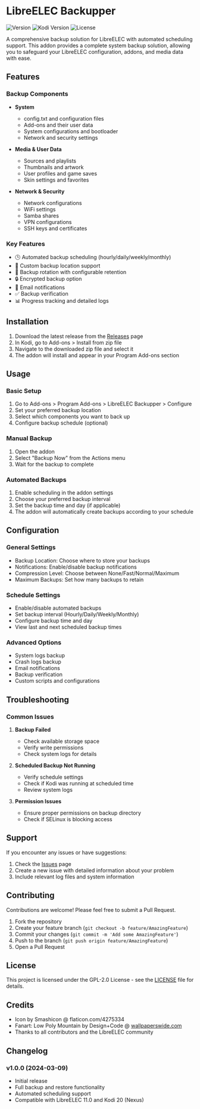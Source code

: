 # LibreELEC Backupper

![Version](https://img.shields.io/badge/version-1.0.0-blue.svg)
![Kodi Version](https://img.shields.io/badge/kodi-20%20(Nexus)-green.svg)
![License](https://img.shields.io/badge/license-GPL--2.0-orange.svg)

A comprehensive backup solution for LibreELEC with automated scheduling support. This addon provides a complete system backup solution, allowing you to safeguard your LibreELEC configuration, addons, and media data with ease.

## Features

### Backup Components
- **System**
  - config.txt and configuration files
  - Add-ons and their user data
  - System configurations and bootloader
  - Network and security settings

- **Media & User Data**
  - Sources and playlists
  - Thumbnails and artwork
  - User profiles and game saves
  - Skin settings and favorites

- **Network & Security**
  - Network configurations
  - WiFi settings
  - Samba shares
  - VPN configurations
  - SSH keys and certificates

### Key Features
- 🕒 Automated backup scheduling (hourly/daily/weekly/monthly)
- 📂 Custom backup location support
- 🔄 Backup rotation with configurable retention
- 🔒 Encrypted backup option
- 📧 Email notifications
- ✅ Backup verification
- 📊 Progress tracking and detailed logs

## Installation

1. Download the latest release from the [Releases](https://github.com/Nigel1992/service.libreelec.backupper/releases) page
2. In Kodi, go to Add-ons > Install from zip file
3. Navigate to the downloaded zip file and select it
4. The addon will install and appear in your Program Add-ons section

## Usage

### Basic Setup
1. Go to Add-ons > Program Add-ons > LibreELEC Backupper > Configure
2. Set your preferred backup location
3. Select which components you want to back up
4. Configure backup schedule (optional)

### Manual Backup
1. Open the addon
2. Select "Backup Now" from the Actions menu
3. Wait for the backup to complete

### Automated Backups
1. Enable scheduling in the addon settings
2. Choose your preferred backup interval
3. Set the backup time and day (if applicable)
4. The addon will automatically create backups according to your schedule

## Configuration

### General Settings
- Backup Location: Choose where to store your backups
- Notifications: Enable/disable backup notifications
- Compression Level: Choose between None/Fast/Normal/Maximum
- Maximum Backups: Set how many backups to retain

### Schedule Settings
- Enable/disable automated backups
- Set backup interval (Hourly/Daily/Weekly/Monthly)
- Configure backup time and day
- View last and next scheduled backup times

### Advanced Options
- System logs backup
- Crash logs backup
- Email notifications
- Backup verification
- Custom scripts and configurations

## Troubleshooting

### Common Issues
1. **Backup Failed**
   - Check available storage space
   - Verify write permissions
   - Check system logs for details

2. **Scheduled Backup Not Running**
   - Verify schedule settings
   - Check if Kodi was running at scheduled time
   - Review system logs

3. **Permission Issues**
   - Ensure proper permissions on backup directory
   - Check if SELinux is blocking access

## Support

If you encounter any issues or have suggestions:
1. Check the [Issues](https://github.com/Nigel1992/service.libreelec.backupper/issues) page
2. Create a new issue with detailed information about your problem
3. Include relevant log files and system information

## Contributing

Contributions are welcome! Please feel free to submit a Pull Request.

1. Fork the repository
2. Create your feature branch (`git checkout -b feature/AmazingFeature`)
3. Commit your changes (`git commit -m 'Add some AmazingFeature'`)
4. Push to the branch (`git push origin feature/AmazingFeature`)
5. Open a Pull Request

## License

This project is licensed under the GPL-2.0 License - see the [LICENSE](LICENSE) file for details.

## Credits

- Icon by Smashicon @ flaticon.com/4275334
- Fanart: Low Poly Mountain by Design+Code @ [wallpaperswide.com](https://wallpaperswide.com/low_poly_mountain_2-wallpapers.html)
- Thanks to all contributors and the LibreELEC community

## Changelog

### v1.0.0 (2024-03-09)
- Initial release
- Full backup and restore functionality
- Automated scheduling support
- Compatible with LibreELEC 11.0 and Kodi 20 (Nexus) 